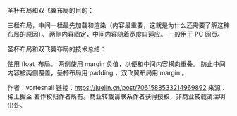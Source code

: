 圣杯布局和双飞翼布局的目的：

三栏布局，中间一栏最先加载和渲染（内容最重要，这就是为什么还需要了解这种布局的原因）。
两侧内容固定，中间内容随着宽度自适应。
一般用于 PC 网页。

圣杯布局和双飞翼布局的技术总结：

使用 float  布局。
两侧使用 margin 负值，以便和中间内容横向重叠。
防止中间内容被两侧覆盖，圣杯布局用 padding ，双飞翼布局用 margin 。

作者：vortesnail
链接：https://juejin.cn/post/7061588533214969892
来源：稀土掘金
著作权归作者所有。商业转载请联系作者获得授权，非商业转载请注明出处。